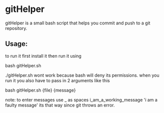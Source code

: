 # gitHelper
gitHelper is a small bash script that
helps you commit and push to a git repository.

## Usage:
to run it first install it then run it using

bash gitHelper.sh

./gitHelper.sh wont work because bash will deny its permissions.
when you run it you also have to pass in 2 arguments like this

bash gitHelper.sh {file} {message}

note: to enter messages use _ as spaces
i_am_a_working_message
'i am a faulty message'
its that way since git throws an error.